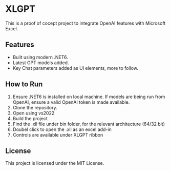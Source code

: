 # XLGPT

This is a proof of cocept project to integrate OpenAI features with Microsoft Excel.

## Features
- Built using modern .NET6.
- Latest GPT models added.
- Key Chat parameters added as UI elements, more to follow.


## How to Run
1. Ensure .NET6 is installed on local machine. If models are being run from OpenAI, ensure a valid OpenAI token is made available.
2. Clone the repository.
3. Open using vs2022
4. Build the project
5. Find the .xll file under bin folder, for the relevant architecture (64/32 bit)
6. Doubel click to open the .xll as an excel add-in
7. Controls are available under XLGPT ribbon


## License
This project is licensed under the MIT License.
